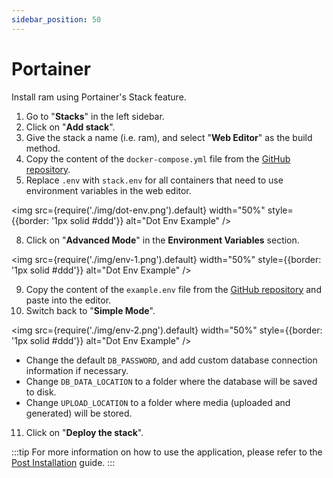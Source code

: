 ```yaml
---
sidebar_position: 50
---
```


# Portainer

Install ram using Portainer's Stack feature.

1. Go to "**Stacks**" in the left sidebar.
2. Click on "**Add stack**".
3. Give the stack a name (i.e. ram), and select "**Web Editor**" as the build method.
4. Copy the content of the `docker-compose.yml` file from the [GitHub repository](https://github.com/ram-app/ram/releases/latest/download/docker-compose.yml).
5. Replace `.env` with `stack.env` for all containers that need to use environment variables in the web editor.

<img
src={require('./img/dot-env.png').default}
width="50%"
style={{border: '1px solid #ddd'}}
alt="Dot Env Example"
/>

8. Click on "**Advanced Mode**" in the **Environment Variables** section.

<img
src={require('./img/env-1.png').default}
width="50%"
style={{border: '1px solid #ddd'}}
alt="Dot Env Example"
/>

9. Copy the content of the `example.env` file from the [GitHub repository](https://github.com/ram-app/ram/releases/latest/download/example.env) and paste into the editor.
10. Switch back to "**Simple Mode**".

<img
src={require('./img/env-2.png').default}
width="50%"
style={{border: '1px solid #ddd'}}
alt="Dot Env Example"
/>

- Change the default `DB_PASSWORD`, and add custom database connection information if necessary.
- Change `DB_DATA_LOCATION` to a folder where the database will be saved to disk.
- Change `UPLOAD_LOCATION` to a folder where media (uploaded and generated) will be stored.

11. Click on "**Deploy the stack**".

:::tip
For more information on how to use the application, please refer to the [Post Installation](/docs/install/post-install.mdx) guide.
:::
